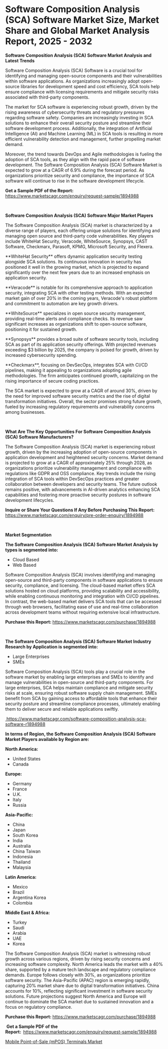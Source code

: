 <p><h1>Software Composition Analysis (SCA) Software Market Size, Market Share and Global Market Analysis Report, 2025 - 2032</h1></p><p><strong>Software Composition Analysis (SCA) Software Market Analysis and Latest Trends</strong></p>
<p><p>Software Composition Analysis (SCA) Software is a crucial tool for identifying and managing open-source components and their vulnerabilities within software applications. As organizations increasingly adopt open-source libraries for development speed and cost efficiency, SCA tools help ensure compliance with licensing requirements and mitigate security risks associated with third-party components. </p><p>The market for SCA software is experiencing robust growth, driven by the rising awareness of cybersecurity threats and regulatory pressures regarding software safety. Companies are increasingly investing in SCA solutions to enhance their overall security posture and streamline their software development process. Additionally, the integration of Artificial Intelligence (AI) and Machine Learning (ML) in SCA tools is resulting in more efficient vulnerability detection and management, further propelling market demand.</p><p>Moreover, the trend towards DevOps and Agile methodologies is fueling the adoption of SCA tools, as they align with the rapid pace of software development. The Software Composition Analysis (SCA) Software Market is expected to grow at a CAGR of 6.9% during the forecast period. As organizations prioritize security and compliance, the importance of SCA software will continue to rise in the software development lifecycle.</p></p>
<p><strong>Get a Sample PDF of the Report:&nbsp;</strong> <a href="https://www.marketscagr.com/enquiry/request-sample/1894988?utm_campaign=2770&utm_medium=2&utm_source=Github&utm_content=ia&utm_term=11032025&utm_id=software-composition-analysis-sca-software">https://www.marketscagr.com/enquiry/request-sample/1894988</a></p>
<p>&nbsp;</p>
<p><strong>Software Composition Analysis (SCA) Software Major Market Players</strong></p>
<p><p>The Software Composition Analysis (SCA) market is characterized by a diverse range of players, each offering unique solutions for identifying and managing open source and third-party code vulnerabilities. Key players include WhiteHat Security, Veracode, WhiteSource, Synopsys, CAST Software, Checkmarx, Parasoft, KPMG, Microsoft Security, and Flexera.</p><p>**WhiteHat Security** offers dynamic application security testing alongside SCA solutions. Its continuous innovation in security has positioned it well in the growing market, which is projected to expand significantly over the next few years due to an increased emphasis on application security.</p><p>**Veracode** is notable for its comprehensive approach to application security, integrating SCA with other testing methods. With an expected market gain of over 20% in the coming years, Veracode's robust platform and commitment to automation are key growth drivers.</p><p>**WhiteSource** specializes in open source security management, providing real-time alerts and compliance checks. Its revenue saw significant increases as organizations shift to open-source software, positioning it for sustained growth.</p><p>**Synopsys** provides a broad suite of software security tools, including SCA as part of its application security offerings. With projected revenues exceeding $3 billion by 2025, the company is poised for growth, driven by increased cybersecurity spending.</p><p>**Checkmarx**, focusing on DevSecOps, integrates SCA with CI/CD pipelines, making it appealing to organizations adopting agile methodologies. The firm anticipates continued growth, capitalizing on the rising importance of secure coding practices.</p><p>The SCA market is expected to grow at a CAGR of around 30%, driven by the need for improved software security metrics and the rise of digital transformation initiatives. Overall, the sector promises strong future growth, fueled by increasing regulatory requirements and vulnerability concerns among businesses.</p></p>
<p>&nbsp;</p>
<p><strong>What Are The Key Opportunities For Software Composition Analysis (SCA) Software Manufacturers?</strong></p>
<p><p>The Software Composition Analysis (SCA) market is experiencing robust growth, driven by the increasing adoption of open-source components in application development and heightened security concerns. Market demand is projected to grow at a CAGR of approximately 25% through 2028, as organizations prioritize vulnerability management and compliance with regulations like GDPR and OSS compliance. Key trends include the rising integration of SCA tools within DevSecOps practices and greater collaboration between developers and security teams. The future outlook remains positive, with advancements in AI-driven analytics enhancing SCA capabilities and fostering more proactive security postures in software development lifecycles.</p></p>
<p><strong>Inquire or Share Your Questions If Any Before Purchasing This Report:</strong> <a href="https://www.marketscagr.com/enquiry/pre-order-enquiry/1894988?utm_campaign=2770&utm_medium=2&utm_source=Github&utm_content=ia&utm_term=11032025&utm_id=software-composition-analysis-sca-software">https://www.marketscagr.com/enquiry/pre-order-enquiry/1894988</a></p>
<p>&nbsp;</p>
<p><strong>Market Segmentation</strong></p>
<p><strong>The Software Composition Analysis (SCA) Software Market Analysis by types is segmented into:</strong></p>
<p><ul><li>Cloud Based</li><li>Web Based</li></ul></p>
<p><p>Software Composition Analysis (SCA) involves identifying and managing open-source and third-party components in software applications to ensure security, compliance, and licensing. The cloud-based market offers SCA solutions hosted on cloud platforms, providing scalability and accessibility, while enabling continuous monitoring and integration with CI/CD pipelines. In contrast, the web-based market delivers SCA tools that can be accessed through web browsers, facilitating ease of use and real-time collaboration across development teams without requiring extensive local infrastructure.</p></p>
<p><strong>Purchase this Report:&nbsp;</strong><a href="https://www.marketscagr.com/purchase/1894988?utm_campaign=2770&utm_medium=2&utm_source=Github&utm_content=ia&utm_term=11032025&utm_id=software-composition-analysis-sca-software">https://www.marketscagr.com/purchase/1894988</a></p>
<p>&nbsp;</p>
<p><strong>The Software Composition Analysis (SCA) Software Market Industry Research by Application is segmented into:</strong></p>
<p><ul><li>Large Enterprises</li><li>SMEs</li></ul></p>
<p><p>Software Composition Analysis (SCA) tools play a crucial role in the software market by enabling large enterprises and SMEs to identify and manage vulnerabilities in open-source and third-party components. For large enterprises, SCA helps maintain compliance and mitigate security risks at scale, ensuring robust software supply chain management. SMEs benefit from SCA by gaining access to affordable tools that enhance their security posture and streamline compliance processes, ultimately enabling them to deliver secure and reliable applications swiftly.</p></p>
<p><a href="https://www.marketscagr.com/software-composition-analysis-sca-software-r1894988?utm_campaign=2770&utm_medium=2&utm_source=Github&utm_content=ia&utm_term=11032025&utm_id=software-composition-analysis-sca-software">&nbsp;https://www.marketscagr.com/software-composition-analysis-sca-software-r1894988</a></p>
<p><strong>In terms of Region, the Software Composition Analysis (SCA) Software Market Players available by Region are:</strong></p>
<p>
    <p> <strong> North America: </strong>
        <ul>
            <li>United States</li>
            <li>Canada</li>
        </ul>
        </p> 
    <p> <strong> Europe: </strong>
        <ul>
            <li>Germany</li>
            <li>France</li>
            <li>U.K.</li>
            <li>Italy</li>
            <li>Russia</li>
        </ul>
        </p> 
    <p> <strong> Asia-Pacific: </strong>
        <ul>
            <li>China</li>
            <li>Japan</li>
            <li>South Korea</li>
            <li>India</li>
            <li>Australia</li>
            <li>China Taiwan</li>
            <li>Indonesia</li>
            <li>Thailand</li>
            <li>Malaysia</li>
        </ul>
        </p> 
    <p> <strong> Latin America: </strong>
        <ul>
            <li>Mexico</li>
            <li>Brazil</li>
            <li>Argentina Korea</li>
            <li>Colombia</li>
        </ul>
        </p> 
    <p> <strong> Middle East & Africa: </strong>
        <ul>
            <li>Turkey</li>
            <li>Saudi</li>
            <li>Arabia</li>
            <li>UAE</li>
            <li>Korea</li>
        </ul>
    </p>
    </p>
<p><p>The Software Composition Analysis (SCA) market is witnessing robust growth across various regions, driven by rising security concerns and increasing software complexity. North America leads the market with a 40% share, supported by a mature tech landscape and regulatory compliance demands. Europe follows closely with 30%, as organizations prioritize software security. The Asia-Pacific (APAC) region is emerging rapidly, capturing 20% market share due to digital transformation initiatives. China accounts for 10%, reflecting significant investment in software security solutions. Future projections suggest North America and Europe will continue to dominate the SCA market due to sustained innovation and a focus on regulatory compliance.</p></p>
<p><strong>Purchase this Report: </strong><a href="https://www.marketscagr.com/purchase/1894988?utm_campaign=2770&utm_medium=2&utm_source=Github&utm_content=ia&utm_term=11032025&utm_id=software-composition-analysis-sca-software">https://www.marketscagr.com/purchase/1894988</a></p>
<p>&nbsp;<strong>Get a Sample PDF of the Report:&nbsp;&nbsp;</strong><a href="https://www.marketscagr.com/enquiry/request-sample/1894988?utm_campaign=2770&utm_medium=2&utm_source=Github&utm_content=ia&utm_term=11032025&utm_id=software-composition-analysis-sca-software">https://www.marketscagr.com/enquiry/request-sample/1894988</a></p>
<p><strong></strong></p>
<p><p><a href="https://github.com/avirsuckra/Market-Research-Report-List-1/blob/main/mobile-point-of-sale-mpos-terminals-market.md?utm_campaign=2770&utm_medium=2&utm_source=Github&utm_content=ia&utm_term=11032025&utm_id=software-composition-analysis-sca-software">Mobile Point-of-Sale (mPOS) Terminals Market</a></p></p>